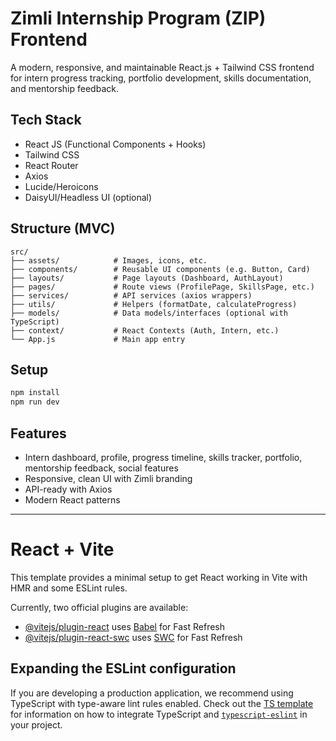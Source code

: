 # Zimli Internship Program (ZIP) Frontend

A modern, responsive, and maintainable React.js + Tailwind CSS frontend for intern progress tracking, portfolio development, skills documentation, and mentorship feedback.

## Tech Stack
- React JS (Functional Components + Hooks)
- Tailwind CSS
- React Router
- Axios
- Lucide/Heroicons
- DaisyUI/Headless UI (optional)

## Structure (MVC)
```
src/
├── assets/            # Images, icons, etc.
├── components/        # Reusable UI components (e.g. Button, Card)
├── layouts/           # Page layouts (Dashboard, AuthLayout)
├── pages/             # Route views (ProfilePage, SkillsPage, etc.)
├── services/          # API services (axios wrappers)
├── utils/             # Helpers (formatDate, calculateProgress)
├── models/            # Data models/interfaces (optional with TypeScript)
├── context/           # React Contexts (Auth, Intern, etc.)
└── App.js             # Main app entry
```

## Setup
```bash
npm install
npm run dev
```

## Features
- Intern dashboard, profile, progress timeline, skills tracker, portfolio, mentorship feedback, social features
- Responsive, clean UI with Zimli branding
- API-ready with Axios
- Modern React patterns

---

# React + Vite

This template provides a minimal setup to get React working in Vite with HMR and some ESLint rules.

Currently, two official plugins are available:

- [@vitejs/plugin-react](https://github.com/vitejs/vite-plugin-react/blob/main/packages/plugin-react) uses [Babel](https://babeljs.io/) for Fast Refresh
- [@vitejs/plugin-react-swc](https://github.com/vitejs/vite-plugin-react/blob/main/packages/plugin-react-swc) uses [SWC](https://swc.rs/) for Fast Refresh

## Expanding the ESLint configuration

If you are developing a production application, we recommend using TypeScript with type-aware lint rules enabled. Check out the [TS template](https://github.com/vitejs/vite/tree/main/packages/create-vite/template-react-ts) for information on how to integrate TypeScript and [`typescript-eslint`](https://typescript-eslint.io) in your project.
